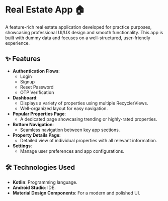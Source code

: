 # Real Estate App 🏠

A feature-rich real estate application developed for practice purposes, showcasing professional UI/UX design and smooth functionality. This app is built with dummy data and focuses on a well-structured, user-friendly experience.

## ✨ Features
- **Authentication Flows**:
  - Login
  - Signup
  - Reset Password
  - OTP Verification
- **Dashboard**:
  - Displays a variety of properties using multiple RecyclerViews.
  - Well-organized layout for easy navigation.
- **Popular Properties Page**:
  - A dedicated page showcasing trending or highly-rated properties.
- **Bottom Navigation**:
  - Seamless navigation between key app sections.
- **Property Details Page**:
  - Detailed view of individual properties with all relevant information.
- **Settings**:
  - Manage user preferences and app configurations.

## 🛠️ Technologies Used
- **Kotlin**: Programming language.
- **Android Studio**: IDE.
- **Material Design Components**: For a modern and polished UI.

